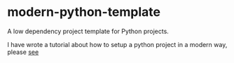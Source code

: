 # modern-python-template
A low dependency project template for Python projects.

I have wrote a tutorial about how to setup a python project in a modern way, please [see](https://roy-kid.tech/UnderPython/u1/) 
